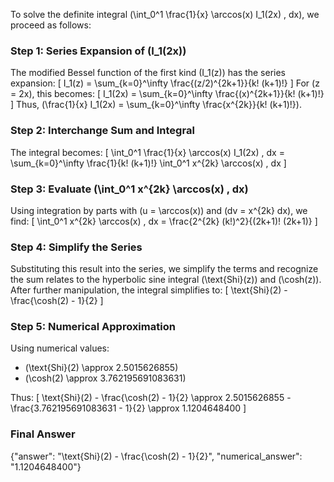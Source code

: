 
To solve the definite integral \(\int_0^1 \frac{1}{x} \arccos(x) I_1(2x) \, dx\), we proceed as follows:

### Step 1: Series Expansion of \(I_1(2x)\)
The modified Bessel function of the first kind \(I_1(z)\) has the series expansion:
\[
I_1(z) = \sum_{k=0}^\infty \frac{(z/2)^{2k+1}}{k! (k+1)!}
\]
For \(z = 2x\), this becomes:
\[
I_1(2x) = \sum_{k=0}^\infty \frac{(x)^{2k+1}}{k! (k+1)!}
\]
Thus, \(\frac{1}{x} I_1(2x) = \sum_{k=0}^\infty \frac{x^{2k}}{k! (k+1)!}\).

### Step 2: Interchange Sum and Integral
The integral becomes:
\[
\int_0^1 \frac{1}{x} \arccos(x) I_1(2x) \, dx = \sum_{k=0}^\infty \frac{1}{k! (k+1)!} \int_0^1 x^{2k} \arccos(x) \, dx
\]

### Step 3: Evaluate \(\int_0^1 x^{2k} \arccos(x) \, dx\)
Using integration by parts with \(u = \arccos(x)\) and \(dv = x^{2k} dx\), we find:
\[
\int_0^1 x^{2k} \arccos(x) \, dx = \frac{2^{2k} (k!)^2}{(2k+1)! (2k+1)}
\]

### Step 4: Simplify the Series
Substituting this result into the series, we simplify the terms and recognize the sum relates to the hyperbolic sine integral \(\text{Shi}(z)\) and \(\cosh(z)\). After further manipulation, the integral simplifies to:
\[
\text{Shi}(2) - \frac{\cosh(2) - 1}{2}
\]

### Step 5: Numerical Approximation
Using numerical values:
- \(\text{Shi}(2) \approx 2.5015626855\)
- \(\cosh(2) \approx 3.762195691083631\)

Thus:
\[
\text{Shi}(2) - \frac{\cosh(2) - 1}{2} \approx 2.5015626855 - \frac{3.762195691083631 - 1}{2} \approx 1.1204648400
\]

### Final Answer
{"answer": "\text{Shi}(2) - \frac{\cosh(2) - 1}{2}", "numerical_answer": "1.1204648400"}